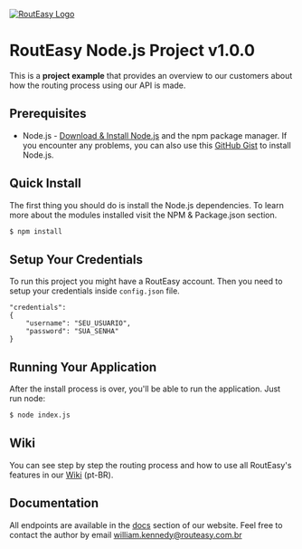 [![RoutEasy Logo](http://app.routeasy.com.br/lib/landing/img/routeasy-horizontal_180.png)](http://www.routeasy.com.br/)
# RoutEasy Node.js Project v1.0.0
This is a **project example** that provides an overview to our customers about how the routing process using our API is made.

## Prerequisites
* Node.js - [Download & Install Node.js](http://www.nodejs.org/download/) and the npm package manager. If you encounter any problems, you can also use this [GitHub Gist](https://gist.github.com/isaacs/579814) to install Node.js.

## Quick Install
The first thing you should do is install the Node.js dependencies. To learn more about the modules installed visit the NPM & Package.json section.

```bash
$ npm install
```

## Setup Your Credentials
To run this project you might have a RoutEasy account. Then you need to setup your credentials inside `config.json` file.
```
"credentials":
{
    "username": "SEU_USUARIO",
    "password": "SUA_SENHA"
}
```

## Running Your Application
After the install process is over, you'll be able to run the application. Just run node:

```bash
$ node index.js
```

## Wiki
You can see step by step the routing process and how to use all RoutEasy's features in our [Wiki](https://github.com/RoutEasy/routeasy-node-project/wiki) (pt-BR).

## Documentation
All endpoints are available in the [docs](http://docs.routeasy.com.br) section of our website. Feel free to contact the author by email [william.kennedy@routeasy.com.br](mailto:william.kennedy@routeasy.com.br)